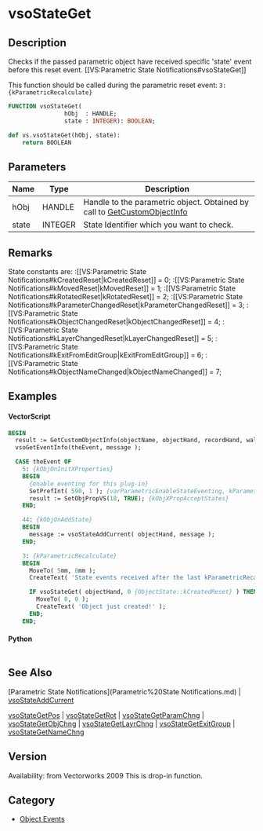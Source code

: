 # vsoStateGet

## Description
Checks if the passed parametric object have received specific 'state' event before this reset event. [[VS:Parametric State Notifications#vsoStateGet]]

This function should be called during the parametric reset event: <code>3: {kParametricRecalculate}</code>

```pascal
FUNCTION vsoStateGet(
				hObj  : HANDLE;
				state : INTEGER): BOOLEAN;
```

```python
def vs.vsoStateGet(hObj, state):
    return BOOLEAN
```

## Parameters
|Name|Type|Description|
|---|---|---|
|hObj|HANDLE|Handle to the parametric object. Obtained by call to [GetCustomObjectInfo](GetCustomObjectInfo.md)|
|state|INTEGER|State Identifier which you want to check.|

## Remarks
State constants are:
:[[VS:Parametric State Notifications#kCreatedReset|kCreatedReset]] = 0;
:[[VS:Parametric State Notifications#kMovedReset|kMovedReset]] = 1;
:[[VS:Parametric State Notifications#kRotatedReset|kRotatedReset]] = 2;
:[[VS:Parametric State Notifications#kParameterChangedReset|kParameterChangedReset]] = 3;
:[[VS:Parametric State Notifications#kObjectChangedReset|kObjectChangedReset]] = 4;
:[[VS:Parametric State Notifications#kLayerChangedReset|kLayerChangedReset]] = 5;
:[[VS:Parametric State Notifications#kExitFromEditGroup|kExitFromEditGroup]] = 6;
:[[VS:Parametric State Notifications#kObjectNameChanged|kObjectNameChanged]] = 7;

## Examples
#### VectorScript ####
```pascal
BEGIN
  result := GetCustomObjectInfo(objectName, objectHand, recordHand, wallHand);
  vsoGetEventInfo(theEvent, message );

  CASE theEvent OF
    5: {kObjOnInitXProperties}
    BEGIN
      {enable eventing for this plug-in}
      SetPrefInt( 590, 1 ); {varParametricEnableStateEventing, kParametricStateEvent_ResetStatesEvent}
      result := SetObjPropVS(18, TRUE); {kObjXPropAcceptStates}
    END;	

    44: {kObjOnAddState}
    BEGIN
      message := vsoStateAddCurrent( objectHand, message );
    END;

    3: {kParametricRecalculate}
    BEGIN
      MoveTo( 5mm, 8mm );
      CreateText( 'State events received after the last kParametricRecalculate:' );

      IF vsoStateGet( objectHand, 0 {ObjectState::kCreatedReset} ) THEN BEGIN
        MoveTo( 0, 0 );
        CreateText( 'Object just created!' );
      END;
    END;
```
#### Python ####
```python

```

## See Also
[Parametric State Notifications](Parametric%20State Notifications.md) | [vsoStateAddCurrent](vsoStateAddCurrent.md)

[vsoStateGetPos](vsoStateGetPos.md) | [vsoStateGetRot](vsoStateGetRot.md) | [vsoStateGetParamChng](vsoStateGetParamChng.md) | [vsoStateGetObjChng](vsoStateGetObjChng.md) | [vsoStateGetLayrChng](vsoStateGetLayrChng.md) | [vsoStateGetExitGroup](vsoStateGetExitGroup.md) | [vsoStateGetNameChng](vsoStateGetNameChng.md)

## Version
Availability: from Vectorworks 2009
This is drop-in function.

## Category
* [Object Events](../Categories/Object%20Events.md)
